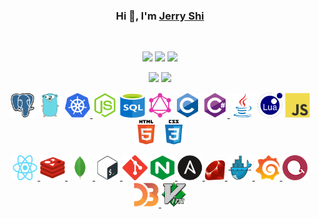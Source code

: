 <div align="center">
    <h3>Hi 👋, I'm <a href="https://github.com/szy0syz">Jerry Shi</a></h3>
    <br>
    <p align="center">
        <img src="https://img.shields.io/github/stars/szy0syz">    
        <img src="https://img.shields.io/github/followers/szy0syz"/>
        <img src="https://badges.pufler.dev/visits/szy0syz/szy0syz"/>
    </p>
    <p>
        <img src="https://github-readme-stats.vercel.app/api?username=szy0syz&count_private=true&theme=dark&show_icons=true" height="165" />
        <img src="https://github-readme-stats.vercel.app/api/top-langs/?username=szy0syz&theme=dark&show_icons=true" height="165" />
    </p>
    <p align="center">
        <a href="https://www.postgresql.org/" target="_blank"><img src="img/postgresql.svg" alt="postgresql" width="40" height="40"/></a>
        <a href="https://golang.org" target="_blank"><img src="img/go.svg" alt="go" width="40" height="40"/></a>
        <a href="https://kubernetes.io" target="_blank"><img src="img/kubernetes.svg" alt="kubernetes" width="40" height="40"/> </a>
        <a href="https://nodejs.org" target="_blank"><img src="img/nodejs.svg" alt="nodejs" width="40" height="40"/></a>
        <a href="https://www.w3schools.com/sql/sql_intro.asp" target="_blank"><img src="img/sql.svg" alt="sql" width="40" height="40"/></a>
        <a href="https://graphql.org/" target="_blank"><img src="img/graphql.svg" alt="graphql" width="40" height="40"/></a>
        <a href="https://www.cprogramming.com/" target="_blank"><img src="img/c.svg" alt="c" width="40" height="40"/></a>
        <a href="https://docs.microsoft.com/en-us/dotnet/csharp/" target="_blank"><img src="img/csharp.svg" alt="csharp" width="40" height="40"/> </a>    
        <a href="https://www.java.com" target="_blank"><img src="img/java.svg" alt="java" width="40" height="40"/></a>
        <a href="https://www.lua.org/" target="_blank"><img src="img/lua.svg" alt="lua" width="40" height="40"/></a>    
        <a href="https://developer.mozilla.org/en-US/docs/Web/JavaScript" target="_blank"><img src="img/javascript.svg" alt="javascript" width="40" height="40"/></a>
        <a href="https://www.w3.org/html/" target="_blank"><img src="img/html5.svg" alt="html5" width="40" height="40"/></a>
        <a href="https://www.w3schools.com/css/" target="_blank"><img src="img/css3.svg" alt="css3" width="40" height="40"/></a>
    </p>
    <p align="center">
        <a href="https://react.dev/" target="_blank"><img src="img/react.png" alt="redis" width="40" height="40"/> </a>
        <a href="https://redis.io/" target="_blank"><img src="img/redis.svg" alt="redis" width="40" height="40"/> </a>
        <a href="https://www.mongodb.com/" target="_blank"><img src="img/mongodb.svg" alt="mongodb" width="40" height="40"/> </a>
        <a href="https://www.gnu.org/software/bash/" target="_blank"><img src="img/bash.svg" alt="bash" width="40" height="40"/> </a>
        <a href="https://git-scm.com/" target="_blank"><img src="img/git.svg" alt="git" width="40" height="40"/></a>
        <a href="https://www.nginx.com" target="_blank"><img src="img/nginx.svg" alt="nginx" width="40" height="40"/> </a>
        <a href="https://www.ansible.com/" target="_blank"><img src="img/ansible.svg" alt="ansible" width="40" height="40"/> </a>
        <a href="https://www.ruby-lang.org/" target="_blank"><img src="img/ruby.svg" alt="ruby" width="32" height="32"/> </a>
        <a href="https://www.docker.com/" target="_blank"><img src="img/docker.svg" alt="docker" width="40" height="40"/> </a>
        <a href="https://grafana.com/" target="_blank"><img src="img/grafana.svg" alt="grafana" width="40" height="40"/> </a>
        <a href="https://echarts.apache.org/" target="_blank"><img src="img/echarts.png" alt="echarts" width="40" height="40"/> </a>
        <a href="https://d3js.org/" target="_blank"><img src="img/d3js.svg" alt="d3js" width="40" height="40"/> </a>
        <a href="https://www.vim.org/" target="_blank"><img src="img/vim.svg" alt="vim" width="40" height="40"/> </a>
    </p>
</div>

